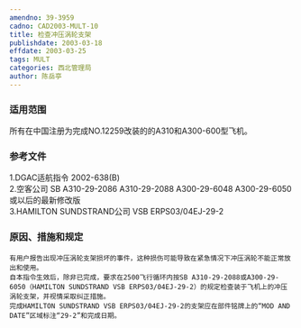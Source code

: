 ```yaml
---
amendno: 39-3959  
cadno: CAD2003-MULT-10  
title: 检查冲压涡轮支架  
publishdate: 2003-03-18  
effdate: 2003-03-25  
tags: MULT  
categories: 西北管理局  
author: 陈岳亭  
---
```

  
### 适用范围  
所有在中国注册为完成NO.12259改装的的A310和A300-600型飞机。  
  
<!--more-->  
### 参考文件  
1.DGAC适航指令 2002-638(B)  
    2.空客公司 SB A310-29-2086  A310-29-2088 A300-29-6048 A300-29-6050  
或以后的最新修改版  
    3.HAMILTON SUNDSTRAND公司 VSB ERPS03/04EJ-29-2  
  
### 原因、措施和规定  
    有用户报告出现冲压涡轮支架损坏的事件，这种损伤可能导致在紧急情况下冲压涡轮不能正常放出和使用。  
    自本指令生效后，除非已完成，要求在2500飞行循环内按SB A310-29-2088或A300-29-6050（HAMILTON SUNDSTRAND VSB ERPS03/04EJ-29-2）的规定检查装于飞机上的冲压涡轮支架，并视情采取纠正措施。  
    完成HAMILTON SUNDSTRAND VSB ERPS03/04EJ-29-2的支架应在部件铭牌上的“MOD AND DATE”区域标注“29-2”和完成日期。  
      
